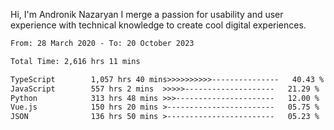 Hi, I'm Andronik Nazaryan
I merge a passion for usability and user experience with technical knowledge to create cool digital experiences.


<!--START_SECTION:waka-->

```txt
From: 28 March 2020 - To: 20 October 2023

Total Time: 2,616 hrs 11 mins

TypeScript        1,057 hrs 40 mins>>>>>>>>>>---------------   40.43 %
JavaScript        557 hrs 2 mins  >>>>>--------------------   21.29 %
Python            313 hrs 48 mins >>>----------------------   12.00 %
Vue.js            150 hrs 20 mins >------------------------   05.75 %
JSON              136 hrs 50 mins >------------------------   05.23 %
```

<!--END_SECTION:waka-->
